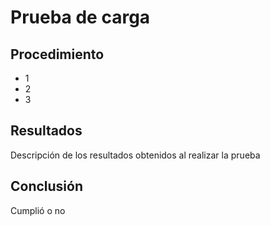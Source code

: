 # Prueba de carga

## Procedimiento

- 1
- 2
- 3

## Resultados

Descripción de los resultados obtenidos al realizar la prueba 

## Conclusión
Cumplió o no